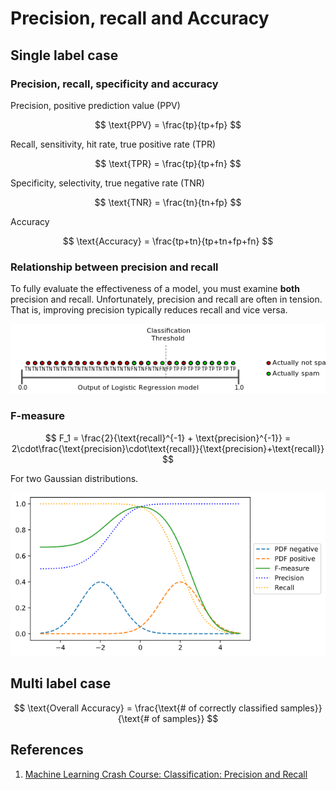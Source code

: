 # Precision, recall and Accuracy

## Single label case

### Precision, recall, specificity and accuracy

Precision, positive prediction value \(PPV\)

$$
\text{PPV} = \frac{tp}{tp+fp}
$$

Recall, sensitivity, hit rate, true positive rate \(TPR\)

$$
\text{TPR} = \frac{tp}{tp+fn}
$$

Specificity, selectivity, true negative rate \(TNR\)

$$
\text{TNR} = \frac{tn}{tn+fp}
$$

Accuracy

$$
\text{Accuracy} = \frac{tp+tn}{tp+tn+fp+fn}
$$

### Relationship between precision and recall

To fully evaluate the effectiveness of a model, you must examine **both** precision and recall. Unfortunately, precision and recall are often in tension. That is, improving precision typically reduces recall and vice versa.

![](../.gitbook/assets/precisionvsrecallbase.png)

### F-measure

$$
F_1 = \frac{2}{\text{recall}^{-1} + \text{precision}^{-1}} = 2\cdot\frac{\text{precision}\cdot\text{recall}}{\text{precision}+\text{recall}}
$$

For two Gaussian distributions.

![](../.gitbook/assets/gaussian_precision_recall.png)

## Multi label case

$$
\text{Overall Accuracy} = \frac{\text{# of correctly classified samples}}{\text{# of samples}}
$$

## References

1. [Machine Learning Crash Course: Classification: Precision and Recall](https://developers.google.com/machine-learning/crash-course/classification/precision-and-recall)

